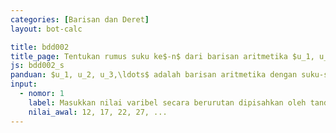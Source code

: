 ```yaml
---
categories: [Barisan dan Deret]
layout: bot-calc

title: bdd002
title_page: Tentukan rumus suku ke$-n$ dari barisan aritmetika $u_1, u_2, u_3,\ldots$
js: bdd002_s
panduan: $u_1, u_2, u_3,\ldots$ adalah barisan aritmetika dengan suku-suku bilangan bulat dan minimal dua suku.
input:
  - nomor: 1
    label: Masukkan nilai varibel secara berurutan dipisahkan oleh tanda koma
    nilai_awal: 12, 17, 22, 27, ...
---
```

